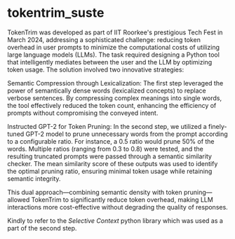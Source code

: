 # tokentrim_suste
TokenTrim was developed as part of IIT Roorkee's prestigious Tech Fest in March 2024, addressing a sophisticated challenge: reducing token overhead in user prompts to minimize the computational costs of utilizing large language models (LLMs). The task required designing a Python tool that intelligently mediates between the user and the LLM by optimizing token usage. The solution involved two innovative strategies:

Semantic Compression through Lexicalization: The first step leveraged the power of semantically dense words (lexicalized concepts) to replace verbose sentences. By compressing complex meanings into single words, the tool effectively reduced the token count, enhancing the efficiency of prompts without compromising the conveyed intent.

Instructed GPT-2 for Token Pruning: In the second step, we utilized a finely-tuned GPT-2 model to prune unnecessary words from the prompt according to a configurable ratio. For instance, a 0.5 ratio would prune 50% of the words. Multiple ratios (ranging from 0.3 to 0.8) were tested, and the resulting truncated prompts were passed through a semantic similarity checker. The mean similarity score of these outputs was used to identify the optimal pruning ratio, ensuring minimal token usage while retaining semantic integrity.

This dual approach—combining semantic density with token pruning—allowed TokenTrim to significantly reduce token overhead, making LLM interactions more cost-effective without degrading the quality of responses.

Kindly to refer to the *Selective Context* python library which was used as a part of the second step.
